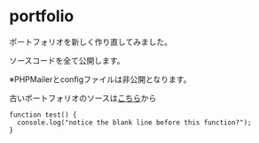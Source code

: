 # portfolio

ポートフォリオを新しく作り直してみました。

ソースコードを全て公開します。

※PHPMailerとconfigファイルは非公開となります。

古いポートフォリオのソースは[こちら](https://github.com/okuda1506/old_portfolio)から


```
function test() {
  console.log("notice the blank line before this function?");
}
```
